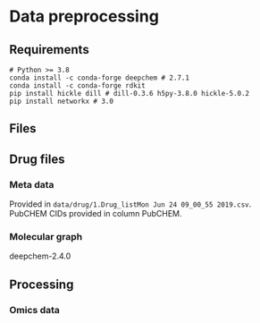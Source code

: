 # Data preprocessing

## Requirements

```
# Python >= 3.8
conda install -c conda-forge deepchem # 2.7.1
conda install -c conda-forge rdkit
pip install hickle dill # dill-0.3.6 h5py-3.8.0 hickle-5.0.2
pip install networkx # 3.0
```

## Files

## Drug files

### Meta data

Provided in `data/drug/1.Drug_listMon Jun 24 09_00_55 2019.csv`. PubCHEM CIDs provided in column PubCHEM.

### Molecular graph

deepchem-2.4.0

## Processing

### Omics data

